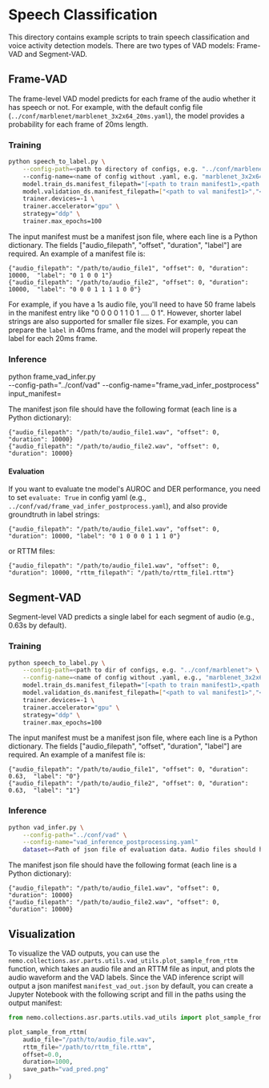 # Speech Classification

This directory contains example scripts to train speech classification and voice activity detection models. There are two types of VAD models: Frame-VAD and Segment-VAD.

## Frame-VAD

The frame-level VAD model predicts for each frame of the audio whether it has speech or not. For example, with the default config file (`../conf/marblenet/marblenet_3x2x64_20ms.yaml`), the model provides a probability for each frame of 20ms length.

### Training
```sh
python speech_to_label.py \
    --config-path=<path to directory of configs, e.g. "../conf/marblenet">
    --config-name=<name of config without .yaml, e.g. "marblenet_3x2x64_20ms"> \
    model.train_ds.manifest_filepath="[<path to train manifest1>,<path to train manifest2>]" \
    model.validation_ds.manifest_filepath=["<path to val manifest1>","<path to val manifest2>"] \
    trainer.devices=-1 \
    trainer.accelerator="gpu" \
    strategy="ddp" \
    trainer.max_epochs=100
```

The input manifest must be a manifest json file, where each line is a Python dictionary. The fields ["audio_filepath", "offset", "duration",  "label"] are required. An example of a manifest file is:
```
{"audio_filepath": "/path/to/audio_file1", "offset": 0, "duration": 10000,  "label": "0 1 0 0 1"}
{"audio_filepath": "/path/to/audio_file2", "offset": 0, "duration": 10000,  "label": "0 0 0 1 1 1 1 0 0"}
```
For example, if you have a 1s audio file, you'll need to have 50 frame labels in the manifest entry like "0 0 0 0 1 1 0 1 .... 0 1".
However, shorter label strings are also supported for smaller file sizes. For example, you can prepare the `label` in 40ms frame, and the model will properly repeat the label for each 20ms frame.


### Inference
python frame_vad_infer.py \
    --config-path="../conf/vad" --config-name="frame_vad_infer_postprocess" \
    input_manifest=<Path of manifest file containing evaluation data. Audio files should have unique names>

The manifest json file should have the following format (each line is a Python dictionary):
```
{"audio_filepath": "/path/to/audio_file1.wav", "offset": 0, "duration": 10000}  
{"audio_filepath": "/path/to/audio_file2.wav", "offset": 0, "duration": 10000}  
```

#### Evaluation
If you want to evaluate tne model's AUROC and DER performance, you need to set `evaluate: True` in config yaml (e.g., `../conf/vad/frame_vad_infer_postprocess.yaml`), and also provide groundtruth in label strings:
```
{"audio_filepath": "/path/to/audio_file1.wav", "offset": 0, "duration": 10000, "label": "0 1 0 0 0 1 1 1 0"}
```
or RTTM files:
```
{"audio_filepath": "/path/to/audio_file1.wav", "offset": 0, "duration": 10000, "rttm_filepath": "/path/to/rttm_file1.rttm"}
```


## Segment-VAD

Segment-level VAD predicts a single label for each segment of audio (e.g., 0.63s by default).

### Training
```sh
python speech_to_label.py \
    --config-path=<path to dir of configs, e.g. "../conf/marblenet"> \
    --config-name=<name of config without .yaml, e.g., "marblenet_3x2x64"> \
    model.train_ds.manifest_filepath="[<path to train manifest1>,<path to train manifest2>]" \
    model.validation_ds.manifest_filepath=["<path to val manifest1>","<path to val manifest2>"] \
    trainer.devices=-1 \
    trainer.accelerator="gpu" \
    strategy="ddp" \
    trainer.max_epochs=100
```

The input manifest must be a manifest json file, where each line is a Python dictionary. The fields ["audio_filepath", "offset", "duration",  "label"] are required. An example of a manifest file is:
```
{"audio_filepath": "/path/to/audio_file1", "offset": 0, "duration": 0.63,  "label": "0"}
{"audio_filepath": "/path/to/audio_file2", "offset": 0, "duration": 0.63,  "label": "1"}
```


### Inference
```sh
python vad_infer.py \
    --config-path="../conf/vad" \
    --config-name="vad_inference_postprocessing.yaml"
    dataset=<Path of json file of evaluation data. Audio files should have unique names>
```
The manifest json file should have the following format (each line is a Python dictionary):
```
{"audio_filepath": "/path/to/audio_file1.wav", "offset": 0, "duration": 10000}  
{"audio_filepath": "/path/to/audio_file2.wav", "offset": 0, "duration": 10000}  
```


## Visualization

To visualize the VAD outputs, you can use the `nemo.collections.asr.parts.utils.vad_utils.plot_sample_from_rttm` function, which takes an audio file and an RTTM file as input, and plots the audio waveform and the VAD labels. Since the VAD inference script will output a json manifest `manifest_vad_out.json` by default, you can create a Jupyter Notebook with the following script and fill in the paths using the output manifest:
```python
from nemo.collections.asr.parts.utils.vad_utils import plot_sample_from_rttm

plot_sample_from_rttm(
    audio_file="/path/to/audio_file.wav",
    rttm_file="/path/to/rttm_file.rttm",
    offset=0.0,
    duration=1000,
    save_path="vad_pred.png"
)
```

